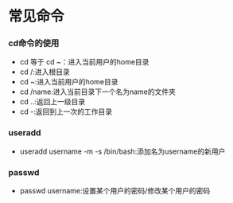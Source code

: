 # 常见命令
### cd命令的使用
- cd 等于 cd ~：进入当前用户的home目录
- cd /:进入根目录
- cd ~:进入当前用户的home目录
- cd /name:进入当前目录下一个名为name的文件夹
- cd ..:返回上一级目录
- cd -:返回到上一次的工作目录

### useradd
- useradd username -m -s /bin/bash:添加名为username的新用户

### passwd
- passwd username:设置某个用户的密码/修改某个用户的密码

